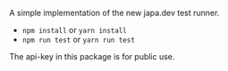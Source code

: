 A simple implementation of the new japa.dev test runner.

- `npm install` or `yarn install`
- `npm run test` or `yarn run test`


The api-key in this package is for public use.